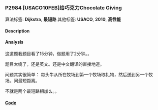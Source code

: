 
### P2984 [USACO10FEB]给巧克力Chocolate Giving

算法标签: **Dijkstra**, **最短路**
其他标签: **USACO**, **2010**, **高性能**

#### Description


#### Analysis

这道题我题目看了15分钟，做题用了2分钟。。

题目太绕了，还是英文。还是中文翻译的直接地道。

问题其实很简单： 每头牛从所在牧场到第一个牧场取礼物，然后送到另一个牧场。问最短距离。

不就是两个最短路相加么。。

#### [Code](../../cpp/29/p2984.cpp)


